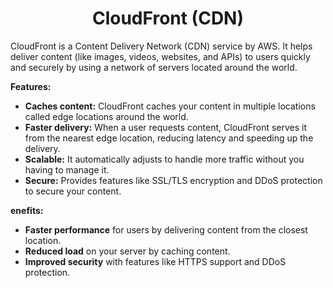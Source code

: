 <div align="center">

# **CloudFront (CDN)**

</div>


CloudFront is a Content Delivery Network (CDN) service by AWS. It helps deliver content (like images, videos, websites, and APIs) to users quickly and securely by using a network of servers located around the world.

__Features:__

  * __Caches content:__ CloudFront caches your content in multiple locations called edge locations around the world.
  * __Faster delivery:__ When a user requests content, CloudFront serves it from the nearest edge location, reducing latency and speeding up the delivery.
  * __Scalable:__ It automatically adjusts to handle more traffic without you having to manage it.
  * __Secure:__ Provides features like SSL/TLS encryption and DDoS protection to secure your content.

__enefits:__

  * __Faster performance__ for users by delivering content from the closest location.
  * __Reduced load__ on your server by caching content.
  * __Improved security__ with features like HTTPS support and DDoS protection.
